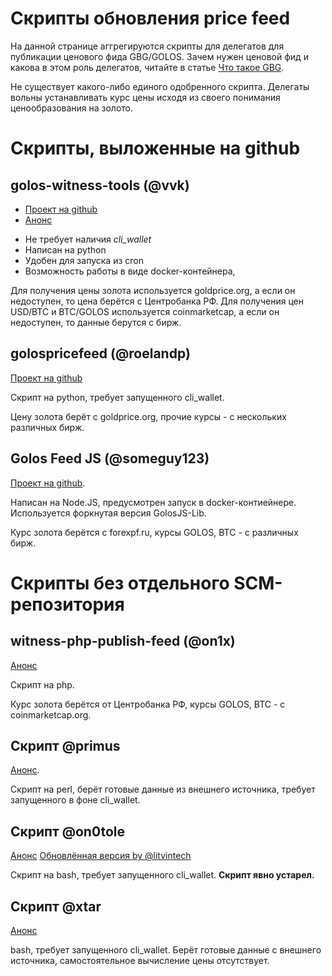 # Скрипты обновления price feed

На данной странице аггрегируются скрипты для делегатов для публикации ценового фида GBG/GOLOS. Зачем нужен ценовой фид и какова в этом роль делегатов, читайте в статье [Что такое GBG](/what-is-gbg.md).

Не существует какого-либо единого одобренного скрипта. Делегаты вольны устанавливать курс цены исходя из своего понимания ценообразования на золото.

# Скрипты, выложенные на github

## golos-witness-tools (@vvk)

- [Проект на github](https://github.com/bitfag/golos-witness-tools/blob/master/PRICEFEED.md)
- [Анонс](https://golos.io/golostools/@vvk/anons-novogo-skripta-obnovleniya-price-feed-i-proekta-golos-witness-tools)

* Не требует наличия *cli_wallet*
* Написан на python
* Удобен для запуска из cron
* Возможность работы в виде docker-контейнера,

Для получения цены золота используется goldprice.org, а если он недоступен, то цена берётся с Центробанка РФ. Для получения цен USD/BTC и BTC/GOLOS используется coinmarketcap, а если он недоступен, то данные берутся с бирж.

 
## golospricefeed (@roelandp)

[Проект на github](https://github.com/roelandp/golospricefeed)

Скрипт на python, требует запущенного cli_wallet.

Цену золота берёт с goldprice.org, прочие курсы - с нескольких различных бирж.

## Golos Feed JS (@someguy123)

[Проект на github](https://github.com/Someguy123/golosfeed-js).

Написан на Node.JS, предусмотрен запуск в docker-контиейнере. Используется форкнутая версия GolosJS-Lib.

Курс золота берётся с forexpf.ru, курсы GOLOS, BTC - с различных бирж.


# Скрипты без отдельного SCM-репозитория

## witness-php-publish-feed (@on1x)

[Анонс](https://golos.io/goldvoice/@on1x/witness-php-publish-feed)

Скрипт на php.

Курс золота берётся от Центробанка РФ, курсы GOLOS, BTC - с coinmarketcap.org.

## Скрипт @primus

[Анонс](https://golos.io/ru--golos/@primus/onlain-monitoring-kraudseila-skolko-golosov-vy-mozhete-kupit-za-1000-rublei-ili-1-btc-plyus-avtomatizaciya-prais-fidov-dlya).

Скрипт на perl, берёт готовые данные из внешнего источника, требует запущенного в фоне cli_wallet.

## Скрипт @on0tole

[Анонс](https://golos.io/ru--delegaty/@on0tole/predstavlyayu-skript-dlya-avtomaticheskogo-obnovleniya-price-feed-dlya-delegatov)
[Обновлённая версия by @litvintech](https://golos.io/ru--delegaty/@litvintech/obnovlennyi-skript-dlya-avtomaticheskoi-postavki-cenovykh-fidov-dlya-delegatov)

Скрипт на bash, требует запущенного cli_wallet.
**Скрипт явно устарел.**

## Скрипт @xtar

[Анонс](https://golos.io/ru--delegaty/@xtar/bash-skript-dlya-avtomaticheskoi-publikacii-fida)

bash, требует запущенного cli_wallet. Берёт готовые данные с внешнего источника, самостоятельное вычисление цены отсутствует.


